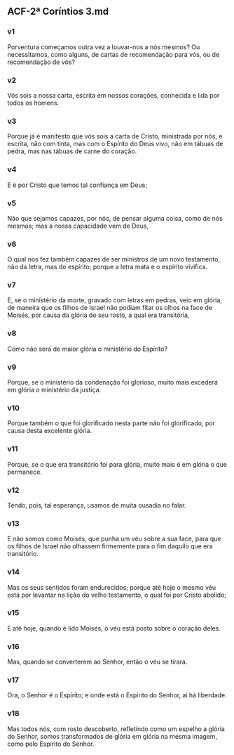 ## ACF-2ª Coríntios 3.md
### v1
 Porventura começamos outra vez a louvar-nos a nós mesmos? Ou necessitamos, como alguns, de cartas de recomendação para vós, ou de recomendação de vós?
### v2
 Vós sois a nossa carta, escrita em nossos corações, conhecida e lida por todos os homens.
### v3
 Porque já é manifesto que vós sois a carta de Cristo, ministrada por nós, e escrita, não com tinta, mas com o Espírito do Deus vivo, não em tábuas de pedra, mas nas tábuas de carne do coração.
### v4
 E é por Cristo que temos tal confiança em Deus;
### v5
 Não que sejamos capazes, por nós, de pensar alguma coisa, como de nós mesmos; mas a nossa capacidade vem de Deus,
### v6
 O qual nos fez também capazes de ser ministros de um novo testamento, não da letra, mas do espírito; porque a letra mata e o espírito vivifica.
### v7
 E, se o ministério da morte, gravado com letras em pedras, veio em glória, de maneira que os filhos de Israel não podiam fitar os olhos na face de Moisés, por causa da glória do seu rosto, a qual era transitória,
### v8
 Como não será de maior glória o ministério do Espírito?
### v9
 Porque, se o ministério da condenação foi glorioso, muito mais excederá em glória o ministério da justiça.
### v10
 Porque também o que foi glorificado nesta parte não foi glorificado, por causa desta excelente glória.
### v11
 Porque, se o que era transitório foi para glória, muito mais é em glória o que permanece.
### v12
 Tendo, pois, tal esperança, usamos de muita ousadia no falar.
### v13
 E não somos como Moisés, que punha um véu sobre a sua face, para que os filhos de Israel não olhassem firmemente para o fim daquilo que era transitório.
### v14
 Mas os seus sentidos foram endurecidos; porque até hoje o mesmo véu está por levantar na lição do velho testamento, o qual foi por Cristo abolido;
### v15
 E até hoje, quando é lido Moisés, o véu está posto sobre o coração deles.
### v16
 Mas, quando se converterem ao Senhor, então o véu se tirará.
### v17
 Ora, o Senhor é o Espírito; e onde está o Espírito do Senhor, aí há liberdade.
### v18
 Mas todos nós, com rosto descoberto, refletindo como um espelho a glória do Senhor, somos transformados de glória em glória na mesma imagem, como pelo Espírito do Senhor.

